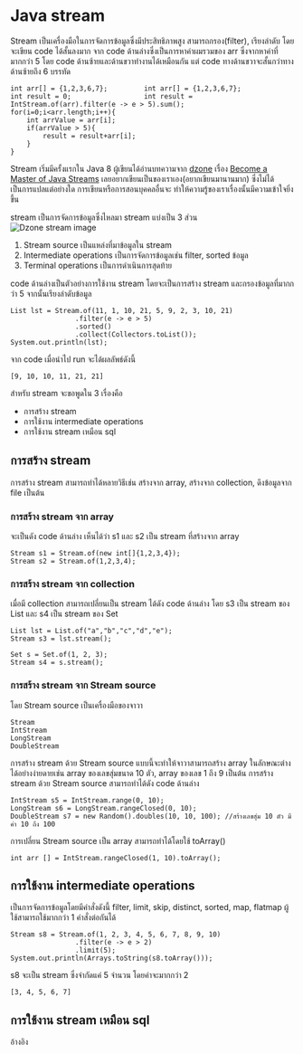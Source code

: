 # Java stream

Stream เป็นเครื่องมือในการจัดการข้อมูลซึ่งมีประสิทธิภาพสูง สามารถกรอง(filter), เรียงลำดับ โดยจะเขียน code ได้สั้นลงมาก 
จาก code ด้านล่างซึ่งเป็นการหาค่าผมรวมของ arr ซึ่งจากหาค่าที่มากกว่า 5 โดย code ด้านซ้ายและด้านขวาทำงานได้เหมือนกัน แต่ code ทางด้านขวาจะสั้นกว่าทางด้านซ้ายถึง 6 บรรทัด
```
int arr[] = {1,2,3,6,7};         int arr[] = {1,2,3,6,7};
int result = 0;                  int result = IntStream.of(arr).filter(e -> e > 5).sum();
for(i=0;i<arr.length;i++){
    int arrValue = arr[i];
    if(arrValue > 5){
        result = result+arr[i];
    }
}
```

Stream เริ่มมีครั้งแรกใน Java 8 ผู้เขียนได้อ่านบทความจาก [dzone](www.dzone.com) เรื่อง [Become a Master of Java Streams](https://dzone.com/articles/become-a-master-of-java-streams-part-1-creating-st)
เลยอยากเขียนเป็นของเราเอง(อยากเขียนมานานมาก) ซึ่งไม่ได้เป็นการแปลแต่อย่างใด การเขียนหรือการสอนบุคคลอื่นจะ
ทำให้ความรู้ของเราเรื่องนั้นมีความเข้าใจยิ่งขึ้น

stream เป็นการจัดการข้อมูลซึ่งไหลมา stream แบ่งเป็น 3 ส่วน  
![Dzone stream image](https://1.bp.blogspot.com/-XEU2WqWiI4g/XZc3e0v8djI/AAAAAAAAAhg/WTdc1dqVwiUAmizN-abuvSNRWuYSy_UrQCEwYBhgL/s1600/Ska%25CC%2588rmavbild%2B2019-10-03%2Bkl.%2B09.42.17.png)

1. Stream source เป็นแหล่งที่มาข้อมูลใน stream
2. Intermediate operations เป็นการจัดการข้อมูลเช่น filter, sorted ข้อมูล
3. Terminal operations เป็นการดำเนินการสุดท้าย

code ด้านล่างเป็นตัวอย่างการใช้งาน stream โดยจะเป็นการสร้าง stream และกรองข้อมูลที่มากกว่า 5 จากนั้นเรียงลำดับข้อมูล
```$java
List lst = Stream.of(11, 1, 10, 21, 5, 9, 2, 3, 10, 21)
                .filter(e -> e > 5)
                .sorted()
                .collect(Collectors.toList());
System.out.println(lst);
```
จาก code เมื่อนำไป run จะได้ผลลัพธ์ดังนี้
```$java
[9, 10, 10, 11, 21, 21]
```

สำหรับ stream จะขอพูดใน 3 เรื่องคือ

* การสร้าง stream
* การใช้งาน intermediate operations
* การใช้งาน stream เหมือน sql

## การสร้าง stream

การสร้าง stream สามารถทำได้หลายวิธีเช่น สร้างจาก array, สร้างจาก collection, ดึงข้อมูลจาก file เป็นต้น
### การสร้าง stream จาก array 
จะเป็นดัง code ด้านล่าง เห็นได้ว่า s1 และ s2 เป็น stream ที่สร้างจาก array
```$java
Stream s1 = Stream.of(new int[]{1,2,3,4});
Stream s2 = Stream.of(1,2,3,4);
```

### การสร้าง stream จาก collection
เมื่อมี collection สามารถเปลี่ยนเป็น stream ได้ดัง code ด้านล่าง โดย s3 เป็น stream ของ List และ s4 เป็น stream ของ Set
```$java
List lst = List.of("a","b","c","d","e");
Stream s3 = lst.stream();

Set s = Set.of(1, 2, 3);
Stream s4 = s.stream();
```

### การสร้าง stream จาก Stream source
โดย Stream source เป็นเครื่องมือของจาวา 
```
Stream
IntStream
LongStream
DoubleStream
```
การสร้าง stream ด้วย  Stream source แบบนี้จะทำให้จาวาสามารถสร้าง array ในลักษณะต่างได้อย่างง่ายดายเช่น array ของเลขสุ่มขนาด 10 ตัว, array ของเลข 1 ถึง 9 เป็นต้น
การสร้าง stream ด้วย Stream source สามารถทำได้ดัง code ด้านล่าง
```
IntStream s5 = IntStream.range(0, 10);
LongStream s6 = LongStream.rangeClosed(0, 10);
DoubleStream s7 = new Random().doubles(10, 10, 100); //สร้างเลขสุ่ม 10 ตัว มีค่า 10 ถึง 100
```
การเปลี่ยน Stream source เป็น array สามารถทำได้โดยใช้ toArray()
```
int arr [] = IntStream.rangeClosed(1, 10).toArray();
```

## การใช้งาน intermediate operations
เป็นการจัดการข้อมูลโดยมีคำสั่งดังนี้ filter, limit, skip, distinct, sorted, map, flatmap ผู้ใช้สามารถใช้มากกว่า 1 คำสั่งต่อกันได้
```
Stream s8 = Stream.of(1, 2, 3, 4, 5, 6, 7, 8, 9, 10)
                .filter(e -> e > 2)
                .limit(5);
System.out.println(Arrays.toString(s8.toArray()));                
```
s8 จะเป็น stream ซึ่งจำกัดแค่ 5 จำนวน โดยค่าจะมากกว่า 2
```
[3, 4, 5, 6, 7]
```

## การใช้งาน stream เหมือน sql

อ้างอิง
